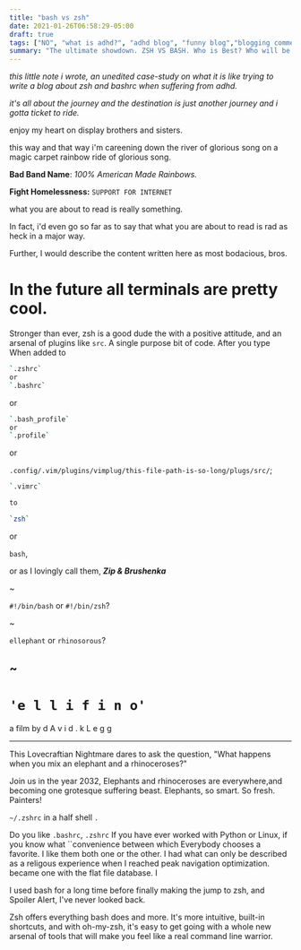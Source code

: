 ```yaml
---
title: "bash vs zsh"
date: 2021-01-26T06:58:29-05:00
draft: true
tags: ["NO", "what is adhd?", "adhd blog", "funny blog","blogging commedian", "web development and psychiatry", "comedy blog", "creatives and poverty", "zsh", "bash", "linux commands", "bash scripting", ".zshrc", "mac terminal commands", ".bashrc", "linux path", "mac path", "mac homebrew", "linux beginners", "comedy"]
summary: "The ultimate showdown. ZSH VS BASH. Who is Best? Who will be crowned Champion?"
---
```


*this little note i wrote, an unedited case-study on what it is like trying to write a blog about zsh and bashrc when suffering from adhd.*

*it's all about the journey and the destination is just another journey and i gotta ticket to ride.*

enjoy my heart on display brothers and sisters. 

this way and that way i'm careening down the river of glorious song on a magic carpet rainbow ride of glorious song. 

**Bad Band Name**: *100% American Made Rainbows.* 

**Fight Homelessness:**
`SUPPORT FOR INTERNET`

what you are about to read is really something. 

In fact, i'd even go so far as to say that what you are about to read is rad as heck in a major way. 

Further, I would describe the content written here as most bodacious, bros.


# In the future all terminals are pretty cool.

Stronger than ever, zsh is a good dude the with a positive attitude, and an arsenal of plugins like `src`. A single purpose bit of code. 
After you type 
When added to
```bash
`.zshrc` 
or 
`.bashrc` 
```
or 

```bash
`.bash_profile` 
or 
`.profile`
```

or 

`.config/.vim/plugins/vimplug/this-file-path-is-so-long/plugs/src/`;


```bash
`.vimrc` 

to 

`zsh` 
```
or 

`bash`, 

or as I lovingly call them, ***Zip & Brushenka***




~


`#!/bin/bash` or `#!/bin/zsh`?


~


`ellephant` or `rhinosorous`? 

~
-


# `'e l l i f i n o'`

a film by d A v i d . k L e g g

---
This Lovecraftian Nightmare dares to ask the question, "What happens when you mix an elephant and a rhinoceroses?"



Join us in the year 2032, Elephants and rhinoceroses are everywhere,and becoming one grotesque suffering beast. 
Elephants, so smart. So fresh. Painters!



`~/.zshrc` in a half shell `.` 

Do you like `.bashrc`, `.zshrc` 
If you have ever worked with Python or Linux, if you know what ``convenience between which Everybody chooses a favorite. I like them both one or the other. I had what can only be described as a religous experience when I reached peak navigation optimization.  became one with the flat file database. I 

I used bash for a long time before finally making the jump to zsh, and Spoiler Alert, I've never looked back.

Zsh offers everything bash does and more. It's more intuitive, built-in shortcuts, and with oh-my-zsh, it's easy to get going with a whole new arsenal of tools that will make you feel like a real command line warrior.

